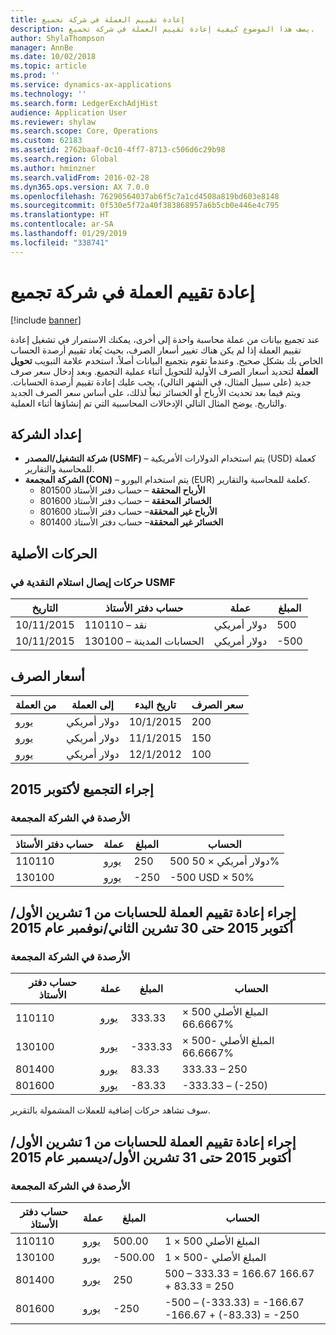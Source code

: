 ```yaml
---
title: إعادة تقييم العملة في شركة تجميع
description: يصف هذا الموضوع كيفية إعادة تقييم العملة في شركة تجميع.
author: ShylaThompson
manager: AnnBe
ms.date: 10/02/2018
ms.topic: article
ms.prod: ''
ms.service: dynamics-ax-applications
ms.technology: ''
ms.search.form: LedgerExchAdjHist
audience: Application User
ms.reviewer: shylaw
ms.search.scope: Core, Operations
ms.custom: 62183
ms.assetid: 2762baaf-0c10-4ff7-8713-c506d6c29b98
ms.search.region: Global
ms.author: hminzner
ms.search.validFrom: 2016-02-28
ms.dyn365.ops.version: AX 7.0.0
ms.openlocfilehash: 76290564037ab6f5c7a1cd4508a819bd603e8148
ms.sourcegitcommit: 0f530e5f72a40f383868957a6b5cb0e446e4c795
ms.translationtype: HT
ms.contentlocale: ar-SA
ms.lasthandoff: 01/29/2019
ms.locfileid: "338741"
---
```

# <a name="currency-revaluation-in-a-consolidation-company"></a>إعادة تقييم العملة في شركة تجميع

[!include [banner](../includes/banner.md)]

عند تجميع بيانات من عملة محاسبة واحدة إلى أخرى، يمكنك الاستمرار في تشغيل إعادة تقييم العملة إذا لم يكن هناك تغيير أسعار الصرف، بحيث يُعاد تقييم أرصدة الحساب الخاص بك بشكل صحيح. وعندما تقوم بتجميع البيانات أصلاً، استخدم علامة التبويب **تحويل العملة** لتحديد أسعار الصرف الأولية للتحويل أثناء عملية التجميع. وبعد إدخال سعر صرف جديد (على سبيل المثال، في الشهر التالي)، يجب عليك إعادة تقييم أرصدة الحسابات. ويتم فيما بعد تحديث الأرباح أو الخسائر تبعاً لذلك، على أساس سعر الصرف الجديد والتاريخ. يوضح المثال التالي الإدخالات المحاسبية التي تم إنشاؤها أثناء العملية.

## <a name="company-setup"></a>إعداد الشركة
-   **شركة التشغيل/المصدر (USMF)** – يتم استخدام الدولارات الأمريكية (USD) كعملة للمحاسبة والتقارير.
-   **الشركة المجمعة (CON)** – يتم استخدام اليورو (EUR) كعلمة للمحاسبة والتقارير.
    -   **الأرباح المحققة** – حساب دفتر الأستاذ 801500
    -   **الخسائر المحققة** – حساب دفتر الأستاذ 801600
    -   **الأرباح غير المحققة**– حساب دفتر الأستاذ 801600
    -   **الخسائر غير المحققة**– حساب دفتر الأستاذ 801400

## <a name="original-transactions"></a>الحركات الأصلية
### <a name="cash-receipt-transactions-in-usmf"></a>حركات إيصال استلام النقدية في USMF

| التاريخ       | حساب دفتر الأستاذ               | عملة | المبلغ |
|------------|------------------------------|----------|--------|
| 10/11/2015 | 110110 – نقد                | دولار أمريكي      | 500    |
| 10/11/2015 | 130100 – الحسابات المدينة | دولار أمريكي      | -500   |

## <a name="exchange-rates"></a>أسعار الصرف

| من العملة | إلى العملة | تاريخ البدء | سعر الصرف |
|---------------|-------------|------------|---------------|
| يورو           | دولار أمريكي         | 10/1/2015  | 200           |
| يورو           | دولار أمريكي         | 11/1/2015  | 150           |
| يورو           | دولار أمريكي         | 12/1/2012  | 100           |

## <a name="perform-the-consolidation-for-october-2015"></a>إجراء التجميع لأكتوبر 2015
### <a name="balances-in-the-consolidation-company"></a>الأرصدة في الشركة المجمعة

| حساب دفتر الأستاذ | عملة | المبلغ | الحساب    |
|----------------|----------|--------|----------------|
| 110110         | يورو      | 250    | 500 دولار أمريكي × 50%  |
| 130100         | يورو      | -250   | -500 USD × 50% |

## <a name="perform-currency-revaluation-for-the-accounts-from-october-1-2015-through-november-30-2015"></a>إجراء إعادة تقييم العملة للحسابات من 1 تشرين الأول/أكتوبر 2015 حتى 30 تشرين الثاني/نوفمبر عام 2015
### <a name="balances-in-the-consolidation-company"></a>الأرصدة في الشركة المجمعة

| حساب دفتر الأستاذ | عملة | المبلغ  | الحساب                        |
|----------------|----------|---------|------------------------------------|
| 110110         | يورو      | 333.33  | المبلغ الأصلي 500 × 66.6667%  |
| 130100         | يورو      | -333.33 | المبلغ الأصلي -500 × 66.6667% |
| 801400         | يورو      | 83.33   | 333.33 – 250                       |
| 801600         | يورو      | -83.33  | -333.33 – (-250)                   |

سوف تشاهد حركات إضافية للعملات المشمولة بالتقرير.

## <a name="perform-currency-revaluation-for-the-accounts-from-october-1-2015-through-december-31-2015"></a>إجراء إعادة تقييم العملة للحسابات من 1 تشرين الأول/أكتوبر 2015 حتى 31 تشرين الأول/ديسمبر عام 2015
### <a name="balances-in-the-consolidation-company"></a>الأرصدة في الشركة المجمعة

| حساب دفتر الأستاذ | عملة | المبلغ  | الحساب                                          |
|----------------|----------|---------|------------------------------------------------------|
| 110110         | يورو      | 500.00  | المبلغ الأصلي 500 × 1                           |
| 130100         | يورو      | -500.00 | المبلغ الأصلي -500 × 1                          |
| 801400         | يورو      | 250     | 500 – 333.33 = 166.67 166.67 + 83.33 = 250           |
| 801600         | يورو      | -250    | -500 – (-333.33) = -166.67 -166.67 + (-83.33) = -250 |





